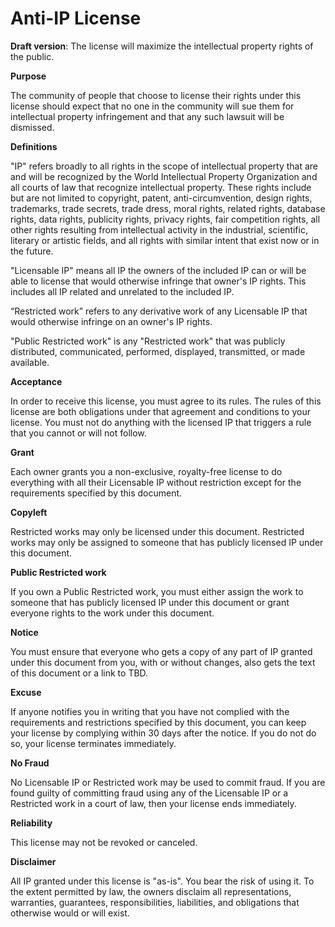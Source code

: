 # Anti-IP License
**Draft version**:  The license will maximize the intellectual property rights of the public.

**Purpose**

The community of people that choose to license their rights under this license should expect that no one in the community will sue them for intellectual property infringement and that any such lawsuit will be dismissed.

**Definitions**

"IP" refers broadly to all rights in the scope of intellectual property that are and will be recognized by the World Intellectual Property Organization and all courts of law that recognize intellectual property.  These rights include but are not limited to copyright, patent, anti-circumvention, design rights, trademarks, trade secrets, trade dress, moral rights, related rights, database rights, data rights, publicity rights, privacy rights, fair competition rights, all other rights resulting from intellectual activity in the industrial, scientific, literary or artistic fields, and all rights with similar intent that exist now or in the future.

"Licensable IP" means all IP the owners of the included IP can or will be able to license that would otherwise infringe that owner's IP rights.  This includes all IP related and unrelated to the included IP.

“Restricted work” refers to any derivative work of any Licensable IP that would otherwise infringe on an owner's IP rights.

"Public Restricted work" is any "Restricted work" that was publicly distributed, communicated, performed, displayed, transmitted, or made available.

**Acceptance**

In order to receive this license, you must agree to its rules. The rules of this license are both obligations under that agreement and conditions to your license. You must not do anything with the licensed IP that triggers a rule that you cannot or will not follow.

**Grant**

Each owner grants you a non-exclusive, royalty-free license to do everything with all their Licensable IP without restriction except for the requirements specified by this document.

**Copyleft**

Restricted works may only be licensed under this document.  Restricted works may only be assigned to someone that has publicly licensed IP under this document.

**Public Restricted work**

If you own a Public Restricted work, you must either assign the work to someone that has publicly licensed IP under this document or grant everyone rights to the work under this document.

**Notice**

You must ensure that everyone who gets a copy of any part of IP granted under this document from you, with or without changes, also gets the text of this document or a link to TBD.

**Excuse**

If anyone notifies you in writing that you have not complied with the requirements and restrictions specified by this document, you can keep your license by complying within 30 days after the notice. If you do not do so, your license terminates immediately.

**No Fraud**

No Licensable IP or Restricted work may be used to commit fraud. If you are found guilty of committing fraud using any of the Licensable IP or a Restricted work in a court of law, then your license ends immediately.

**Reliability**

This license may not be revoked or canceled.

**Disclaimer**

All IP granted under this license is "as-is".  You bear the risk of using it.  To the extent permitted by law, the owners disclaim all representations, warranties, guarantees, responsibilities, liabilities, and obligations that otherwise would or will exist.
